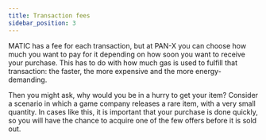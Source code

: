 ```yaml
---
title: Transaction fees
sidebar_position: 3
---
```


MATIC has a fee for each transaction, but at PAN-X you can choose how much you want to pay for it depending on how soon you want to receive your purchase. This has to do with how much gas is used to fulfill that transaction: the faster, the more expensive and the more energy-demanding. 

Then you might ask, why would you be in a hurry to get your item? Consider a scenario in which a game company releases a rare item, with a very small quantity. In cases like this, it is important that your purchase is done quickly, so you will have the chance to acquire one of the few offers before it is sold out. 
